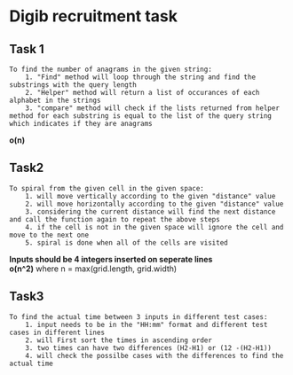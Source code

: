 # Digib recruitment task
## Task 1
    To find the number of anagrams in the given string:
        1. "Find" method will loop through the string and find the substrings with the query length
        2. "Helper" method will return a list of occurances of each alphabet in the strings
        3. "compare" method will check if the lists returned from helper method for each substring is equal to the list of the query string which indicates if they are anagrams
**o(n)**     

## Task2
    To spiral from the given cell in the given space:
        1. will move vertically according to the given "distance" value
        2. will move horizontally according to the given "distance" value
        3. considering the current distance will find the next distance and call the function again to repeat the above steps
        4. if the cell is not in the given space will ignore the cell and move to the next one
        5. spiral is done when all of the cells are visited
**Inputs should be 4 integers inserted on seperate lines**<br />
**o(n^2)**      where n = max(grid.length, grid.width)

## Task3
    To find the actual time between 3 inputs in different test cases:
        1. input needs to be in the "HH:mm" format and different test cases in different lines
        2. will First sort the times in ascending order
        3. two times can have two differences (H2-H1) or (12 -(H2-H1))
        4. will check the possilbe cases with the differences to find the actual time

